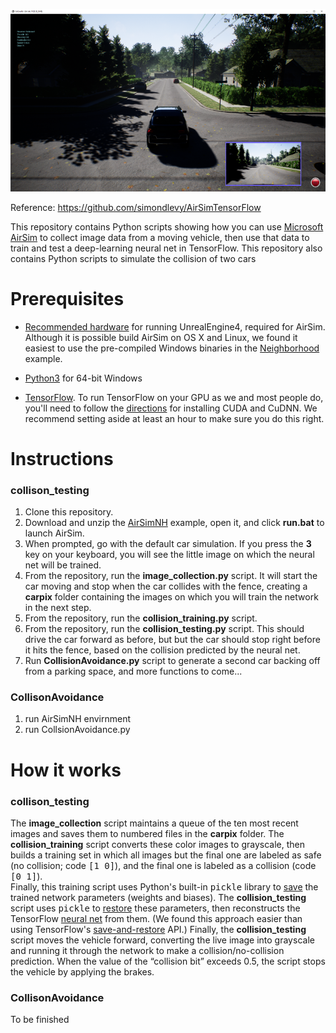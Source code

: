 <a href="https://www.youtube.com/watch?v=9bEPKMctNpI"><img src="airsim.png"></a>

Reference: https://github.com/simondlevy/AirSimTensorFlow

This repository contains Python scripts showing how you can use [Microsoft AirSim](https://github.com/Microsoft/AirSim) to collect image data
from a moving vehicle, then use that data to train and test a deep-learning neural net in TensorFlow. This repository also contains Python scripts 
to simulate the collision of two cars 

# Prerequisites

* [Recommended hardware](https://wiki.unrealengine.com/Recommended_Hardware) for running UnrealEngine4, required
for AirSim.  Although it is possible build AirSim on OS X and Linux, we found
it easiest to use the pre-compiled Windows binaries in the
[Neighborhood](https://github.com/Microsoft/AirSim/releases/download/v1.1.7/Neighbourhood.zip)
example.

* [Python3](https://www.python.org/ftp/python/3.6.3/python-3.6.3-amd64.exe) for 64-bit Windows

* [TensorFlow](https://www.tensorflow.org/install/install_windows). To run TensorFlow on your GPU as we and
most people do, you'll need to follow the 
[directions](https://www.tensorflow.org/install/install_windows) for installing CUDA and CuDNN.  We recommend setting aside at least an hour to make sure you do this right.

# Instructions
### collison_testing

1. Clone this repository.
2. Download and unzip the [AirSimNH](https://github.com/microsoft/AirSim/releases/download/v1.7.0-windows/AirSimNH.zip)
example, open it, and click <b>run.bat</b> to launch AirSim.  
3. When prompted, go with the default car simulation. If you press the <b>3</b> key on your keyboard,
you will see the little image on which the neural net will be trained.
4. From the repository, run the <b>image_collection.py</b> script.  It will start the car moving and stop when the
car collides with the fence, creating a <b>carpix</b> folder containing the images on which you will train 
the network in the next step.
5. From the repository, run the <b>collision_training.py</b> script.
6. From the repository, run the <b>collision_testing.py</b> script.  This should drive the car forward as before, but 
but the car should stop right before it hits the fence, based on the collision predicted by the neural net.
7. Run <b>CollisionAvoidance.py</b> script to generate a second car backing off from a parking space, and more functions to come...


### CollisonAvoidance
1. run AirSimNH envirnment
2. run CollsionAvoidance.py

# How it works
### collison_testing
The <b>image_collection</b> script maintains a queue of the ten most recent images and saves them to numbered
files in the <b>carpix</b> folder.  The <b>collision_training</b> script converts these color images to
grayscale, then builds a training set in which all images but the final one are labeled as safe (no
collision; code <tt>[1 0]</tt>), and the final one is labeled as a collision (code <tt>[0 1]</tt>).  
Finally, this training script uses Python's built-in <tt>pickle</tt> library to 
[save](https://github.com/simondlevy/AirSimTensorFlow/blob/master/collision_training.py#L111-L113)
the trained network parameters (weights and biases).  The <b>collision_testing</b> script uses <tt>pickle</tt> to
[restore](https://github.com/simondlevy/AirSimTensorFlow/blob/master/collision_testing.py#L42-L45)
these parameters, then reconstructs the TensorFlow [neural net](https://github.com/simondlevy/AirSimTensorFlow/blob/master/tf_softmax_layer.py#L18-L28) from them.  (We found this approach easier than
using TensorFlow's [save-and-restore](https://www.tensorflow.org/programmers_guide/saved_model) API.)
Finally, the <b>collision_testing</b> script moves the vehicle forward, converting the live 
image into grayscale and running it through the network to make a collision/no-collision prediction.
When the value of the &ldquo;collision bit&rdquo; exceeds 0.5, the script stops the vehicle by applying the brakes.

### CollisonAvoidance
To be finished

